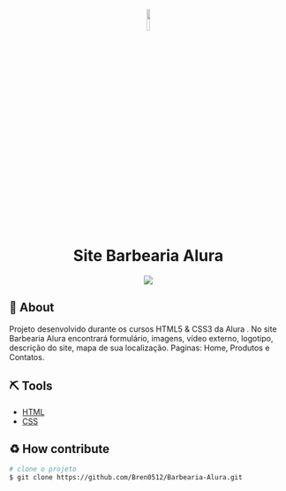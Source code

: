 <html>
  <div align="center">
    <img width="10%" src="Projeto_site_barbearia_Alura/marca.png"/>
  </div>
  
  <div align="center">
    <h1>Site Barbearia Alura</h1>
    <img src="Projeto_site_barbearia_Alura/gif/gif_barbearia_alura.gif"/>
  </div>
</html>
  
## 📕 About

Projeto desenvolvido durante os cursos HTML5 & CSS3 da Alura . No site Barbearia Alura encontrará formulário, imagens, vídeo externo, logotipo, descrição do site, mapa de sua localização. Paginas: Home, Produtos e Contatos.

## ⛏ Tools
- [HTML](https://developer.mozilla.org/pt-BR/docs/Web/HTML/Element)
- [CSS](https://developer.mozilla.org/pt-BR/docs/Web/CSS/Reference)

## ♻ How contribute

```bash
# clone o projeto
$ git clone https://github.com/Bren0512/Barbearia-Alura.git
````
